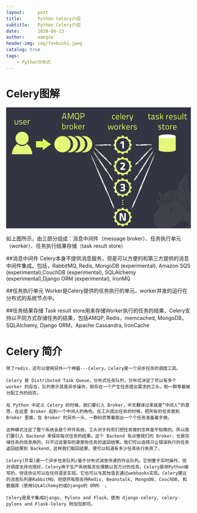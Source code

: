 ```yaml
---
layout:     post
title:      Python Celery介绍
subtitle:   Python Celery介绍
date:       2020-06-13
author:     wangzw
header-img: img/fenbushi.jpeg
catalog: true
tags:
    - Python分布式
---
```


# Celery图解
  ![avatar](img/celery.jpg)

  如上图所示，由三部分组成：消息中间件（message broker）、任务执行单元（worker）、任务执行结果存储（task result store）

##消息中间件
Celery本身不提供消息服务，但是可以方便的和第三方提供的消息中间件集成。包括，RabbitMQ, Redis, MongoDB (experimental), Amazon SQS (experimental),CouchDB (experimental), SQLAlchemy (experimental),Django ORM (experimental), IronMQ

##任务执行单元
Worker是Celery提供的任务执行的单元，worker并发的运行在分布式的系统节点中。

##任务结果存储
Task result store用来存储Worker执行的任务的结果，Celery支持以不同方式存储任务的结果，包括AMQP, Redis，memcached, MongoDB，SQLAlchemy, Django ORM，Apache Cassandra, IronCache

# Celery 简介

    除了redis，还可以使用另外一个神器---Celery。Celery是一个异步任务的调度工具。

    Celery 是 Distributed Task Queue，分布式任务队列，分布式决定了可以有多个 worker 的存在，队列表示其是异步操作，即存在一个产生任务提出需求的工头，和一群等着被分配工作的码农。

    在 Python 中定义 Celery 的时候，我们要引入 Broker，中文翻译过来就是“中间人”的意思，在这里 Broker 起到一个中间人的角色。在工头提出任务的时候，把所有的任务放到 Broker 里面，在 Broker 的另外一头，一群码农等着取出一个个任务准备着手做。

    这种模式注定了整个系统会是个开环系统，工头对于码农们把任务做的怎样是不知情的。所以我们要引入 Backend 来保存每次任务的结果。这个 Backend 有点像我们的 Broker，也是存储任务的信息用的，只不过这里存的是那些任务的返回结果。我们可以选择只让错误执行的任务返回结果到 Backend，这样我们取回结果，便可以知道有多少任务执行失败了。

    Celery(芹菜)是一个异步任务队列/基于分布式消息传递的作业队列。它侧重于实时操作，但对调度支持也很好。Celery用于生产系统每天处理数以百万计的任务。Celery是用Python编写的，但该协议可以在任何语言实现。它也可以与其他语言通过webhooks实现。Celery建议的消息队列是RabbitMQ，但提供有限支持Redis, Beanstalk, MongoDB, CouchDB, 和数据库（使用SQLAlchemy的或Django的 ORM） 。

    Celery是易于集成Django, Pylons and Flask，使用 django-celery, celery-pylons and Flask-Celery 附加包即可。


